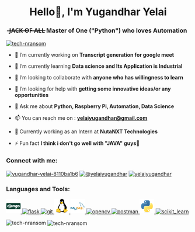 <h1 align="center">Hello👋, I'm Yugandhar Yelai</h1>
<h3 align="center">̶J̶A̶C̶K̶ ̶O̶F̶ ̶A̶L̶L̶ Master of One ("Python") who loves Automation</h3>

<p align="left"> <a href="https://github.com/ryo-ma/github-profile-trophy"><img src="https://github-profile-trophy.vercel.app/?username=tech-nransom" alt="tech-nransom" /></a> </p>

- 🔭 I’m currently working on **Transcript generation for google meet**

- 🌱 I’m currently learning **Data science and Its Application is Industrial**

- 👯 I’m looking to collaborate with **anyone who has willingness to learn**

- 🤝 I’m looking for help with **getting some innovative ideas/or any opportunities**

- 💬 Ask me about **Python, Raspberry Pi, Automation, Data Science**

- 📫 You can reach me on : **yelaiyugandhar@gmail.com**

- 📄 Currently working as an Intern at **NutaNXT Technologies**

- ⚡ Fun fact **I think i don't go well with "JAVA" guys🤭**

<h3 align="left">Connect with me:</h3>
<p align="left">
<a href="https://linkedin.com/in/yugandhar-yelai-8110ba1b6" target="blank"><img align="center" src="https://raw.githubusercontent.com/rahuldkjain/github-profile-readme-generator/master/src/images/icons/Social/linked-in-alt.svg" alt="yugandhar-yelai-8110ba1b6" height="30" width="40" /></a>
<a href="https://www.hackerrank.com/@yelaiyugandhar" target="blank"><img align="center" src="https://raw.githubusercontent.com/rahuldkjain/github-profile-readme-generator/master/src/images/icons/Social/hackerrank.svg" alt="@yelaiyugandhar" height="30" width="40" /></a>
<a href="https://www.leetcode.com/yelaiyugandhar" target="blank"><img align="center" src="https://raw.githubusercontent.com/rahuldkjain/github-profile-readme-generator/master/src/images/icons/Social/leet-code.svg" alt="yelaiyugandhar" height="30" width="40" /></a>
</p>

<h3 align="left">Languages and Tools:</h3>
<p align="left"> <a href="https://www.djangoproject.com/" target="_blank"> <img src="https://raw.githubusercontent.com/devicons/devicon/master/icons/django/django-original.svg" alt="django" width="40" height="40"/> </a> <a href="https://flask.palletsprojects.com/" target="_blank"> <img src="https://www.vectorlogo.zone/logos/pocoo_flask/pocoo_flask-icon.svg" alt="flask" width="40" height="40"/> </a> <a href="https://git-scm.com/" target="_blank"> <img src="https://www.vectorlogo.zone/logos/git-scm/git-scm-icon.svg" alt="git" width="40" height="40"/> </a> <a href="https://www.linux.org/" target="_blank"> <img src="https://raw.githubusercontent.com/devicons/devicon/master/icons/linux/linux-original.svg" alt="linux" width="40" height="40"/> </a> <a href="https://www.mysql.com/" target="_blank"> <img src="https://raw.githubusercontent.com/devicons/devicon/master/icons/mysql/mysql-original-wordmark.svg" alt="mysql" width="40" height="40"/> </a> <a href="https://opencv.org/" target="_blank"> <img src="https://www.vectorlogo.zone/logos/opencv/opencv-icon.svg" alt="opencv" width="40" height="40"/> </a> <a href="https://postman.com" target="_blank"> <img src="https://www.vectorlogo.zone/logos/getpostman/getpostman-icon.svg" alt="postman" width="40" height="40"/> </a> <a href="https://www.python.org" target="_blank"> <img src="https://raw.githubusercontent.com/devicons/devicon/master/icons/python/python-original.svg" alt="python" width="40" height="40"/> </a> <a href="https://scikit-learn.org/" target="_blank"> <img src="https://upload.wikimedia.org/wikipedia/commons/0/05/Scikit_learn_logo_small.svg" alt="scikit_learn" width="40" height="40"/> </a> </p>

<p><img align="left" src="https://github-readme-stats.vercel.app/api/top-langs?username=tech-nransom&show_icons=true&locale=en&layout=compact" alt="tech-nransom" /></p>

<p>&nbsp;<img align="center" src="https://github-readme-stats.vercel.app/api?username=tech-nransom&show_icons=true&locale=en" alt="tech-nransom" /></p>

